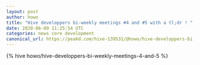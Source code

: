 ```yaml
---
layout: post
author: howo
title: "Hive developpers bi-weekly meetings #4 and #5 with a tl;dr ! "
date: 2020-06-09 11:25:54 UTC
categories: news core development
canonical_url: https://peakd.com/hive-139531/@howo/hive-developpers-bi-weekly-meetings-4-and-5
---
```

{% hive howo/hive-developpers-bi-weekly-meetings-4-and-5 %}
